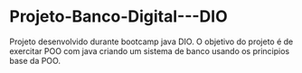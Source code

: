 # Projeto-Banco-Digital---DIO
Projeto desenvolvido durante bootcamp java DIO. O objetivo do projeto é de exercitar POO com java criando um sistema de banco usando os principios base da POO.
